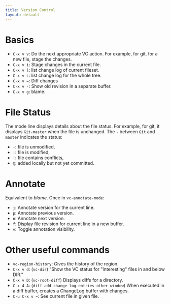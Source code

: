 ```yaml
---
title: Version Control
layout: default
---
```


# Basics

- `C-x v v`: Do the next appropriate VC action.  For example, for git, for a new file, stage the changes.
- `C-x v i`: Stage changes in the current file.
- `C-x v l`: list change log of current fileset.
- `C-x v L`: list change log for the whole tree.
- `C-x v =`: Diff changes
- `C-x v -`: Show old revision in a separate buffer.
- `C-x v g`: blame.


# File Status

The mode line displays details about the file status. For example, for git, it displays `Git-master` when the file is unchanged.  The `-` between `Git` and `master` indicates the status:

- `-`: file is unmodified,
- `:`: file is modified,
- `!`: file contains conflicts,
- `@`: added locally but not yet committed.

# Annotate

Equivalent to _blame_.  Once in `vc-annotate-mode`:

- `j`: Annotate version for the current line.
- `p`: Annotate previous version.
- `n`: Annotate next version.
- `f`: Display file revision for current line in a new buffer.
- `v`: Toggle annotation visibility.

# Other useful commands

- `vc-region-history`: Gives the history of the region.
- `C-x v d`: (`vc-dir`) “Show the VC status for "interesting" files in and below
  DIR.”
- `C-x v D`: (`vc-root-diff`) Displays diffs for a directory.
- `C-x 4 A`: (`diff-add-change-log-entries-other-window`) When
  executed in a diff buffer, creates a ChangeLog buffer with changes.
- `C-u C-x v ~`: See current file in given file.
